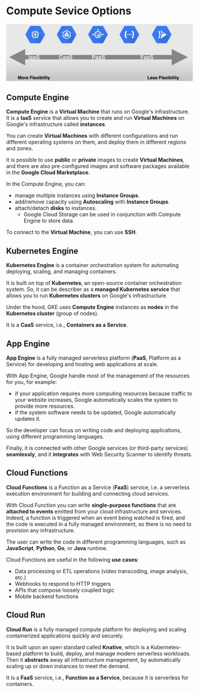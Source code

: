 # Compute Sevice Options

![Compute Service Options](images/02_Compute_Service_Options_01.png)

## Compute Engine

**Compute Engine** is a **Virtual Machine** that runs on Google's infrastructure. It is a **IaaS** service that allows you to create and run **Virtual Machines** on Google's infrastructure called **instances**. 

You can create **Virtual Machines** with different configurations and run different operating systems on them, and deploy them in different regions and zones.

It is possible to use **public** or **private** images to create **Virtual Machines**, and there are also pre-configured images and software packages available in the **Google Cloud Marketplace**.

In the Compute Engine, you can:

- manage multiple instances using **Instance Groups**.
- add/remove capacity using **Autoscaling** with **Instance Groups**.
- attach/detach **disks** to instances.
  - Google Cloud Storage can be used in conjunction with Compute Engine to store data.

To connect to the **Virtual Machine**, you can use **SSH**.


## Kubernetes Engine

**Kubernetes Engine** is a container orchestration system for automating deploying, scaling, and managing containers.

It is built on top of **Kubernetes**, an open-source container orchestration system.
So, it can be describer as a **managed Kubernetes service** that allows you to run **Kubernetes clusters** on Google's infrastructure.

Under the hood, GKE uses **Compute Engine** instances as **nodes** in the **Kubernetes cluster** (group of nodes).

It is a **CaaS** service, i.e., **Containers as a Service**.

## App Engine

**App Engine** is a fully managed serverless platform (**PaaS**, Platform as a Service) for developing and hosting web applications at scale. 

With App Engine, Google handle most of the management of the resources for you, for example:

- if your application requires more computing resources because traffic to your website increases, Google automatically scales the system to provide more resources.
- if the system software needs to be updated, Google automatically updates it.

So the developer can focus on writing code and deploying applications, using different programming languages.

Finally, it is connected with other Google services (or third-party services) **seamlessly**, and it **integrates** with Web Security Scanner to identify threats.

## Cloud Functions

**Cloud Functions** is a Function as a Service (**FaaS**) service, i.e. a serverless execution environment for building and connecting cloud services.

With Cloud Function you can write **single-purpose functions** that are **attached to events** emitted from your cloud infrastructure and services. Indeed, a function is triggered when an event being watched is fired, and the code is executed in a fully managed environment, so there is no need to provision any infrastructure.

The user can write the code in different programming languages, such as **JavaScript**, **Python**, **Go**, or **Java** runtime.

Cloud Functions are useful in the following **use cases**:

- Data processing or ETL operations (video transcoding, image analysis, etc.)
- Webhooks to respond to HTTP triggers
- APIs that compose loosely coupled logic
- Mobile backend functions

## Cloud Run

**Cloud Run** is a fully managed compute platform for deploying and scaling containerized applications quickly and securely.

It is built upon an open standard called **Knative**, which is a Kubernetes-based platform to build, deploy, and manage modern serverless workloads. Then it **abstracts** away all infrastructure management, by automatically scaling up or down instances to meet the demand.

It is a **FaaS** service, i.e., **Function as a Service**, because it is serverless for containers.
